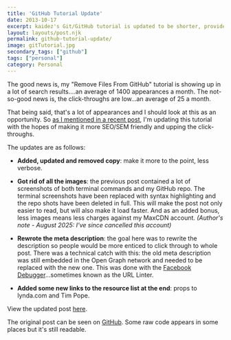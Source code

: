 ```yaml
---
title: 'GitHub Tutorial Update'
date: 2013-10-17
excerpt: kaidez's Git/GitHub tutorial is updated to be shorter, provide information faster and by providing 2 new links to the learning resource list
layout: layouts/post.njk
permalink: github-tutorial-update/
image: gitTutorial.jpg
secondary_tags: ["github"]
tags: ["personal"]
category: Personal
---
```

The good news is, my "Remove Files From GitHub" tutorial is showing up in a lot of search results....an average of 1400 appearances a month. The not-so-good news is, the click-throughs are low...an average of 25 a month.

That being said, that's a lot of appearances and I should look at this as an opportunity. So [as I mentioned in a recent post](/site-update/ "Find out what content direction kaidez took with this site"), I'm updating this tutorial with the hopes of making it more SEO/SEM friendly and upping the click-throughs.

The updates are as follows:

* __Added, updated and removed copy__: make it more to the point, less verbose.

* __Got rid of all the images__: the previous post contained a lot of screenshots of both terminal commands and my GitHub repo. The terminal screenshots have been replaced with syntax highlighting and the repo shots have been deleted in full. This will make the post not only easier to read, but will also make it load faster.  And as an added bonus, less images means less charges against my MaxCDN account. <em>(Author's note - August 2025: I've since cancelled this account)</em>

* __Rewrote the meta description__: the goal here was to rewrite the description so people would be more enticed to click through to whole post.  There was a technical catch with this: the old meta description was still embedded in the Open Graph network and needed to be replaced with the new one. This was done with the [Facebook Debugger](https://developers.facebook.com/tools/debug)...sometimes known as the URL Linter.

* __Added some new links to the resource list at the end__: props to lynda.com and Tim Pope.

View the updated post [here](/remove-files-from-github/ "Read kaidez's tutorial removing files from GitHub").

The original post can be seen on [GitHub](https://github.com/kaidez/kaidez.com/blob/ef92fb205262b3bedd42de8b40afa2d2d5f15204/_posts/2012-09-12-remove-files-from-github.md "View the original GitHub tutorial post"). Some raw code appears in some places but it's still readable.